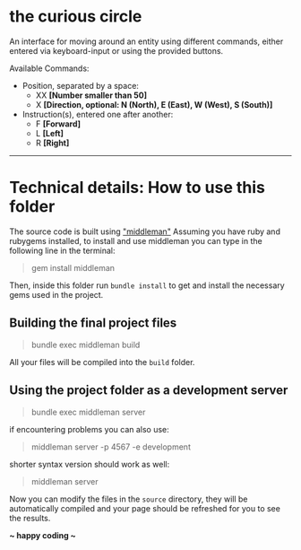 the curious circle
==================

An interface for moving around an entity using different commands, either entered via keyboard-input or using the provided buttons.

Available Commands:
- Position, separated by a space:
    - XX **[Number smaller than 50]**
    - X **[Direction, optional: N (North), E (East), W (West), S (South)]**
- Instruction(s), entered one after another:
    - F **[Forward]**
    - L **[Left]**
    - R **[Right]**

---------------------

Technical details: How to use this folder
======================

The source code is built using ["middleman"](http://middlemanapp.com/)
Assuming you have ruby and rubygems installed, to install and use middleman you can type in the following line in the terminal:
> gem install middleman

Then, inside this folder run `bundle install` to get and install the necessary gems used in the project.


Building the final project files
--------------------------------
> bundle exec middleman build

All your files will be compiled into the `build` folder.


Using the project folder as a development server
------------------------------------------------
> bundle exec middleman server

if encountering problems you can also use:
> middleman server -p 4567 -e development

shorter syntax version should work as well:
> middleman server

Now you can modify the files in the `source` directory, they will be automatically compiled and your page should be refreshed for you to see the results.

**~ happy coding ~**